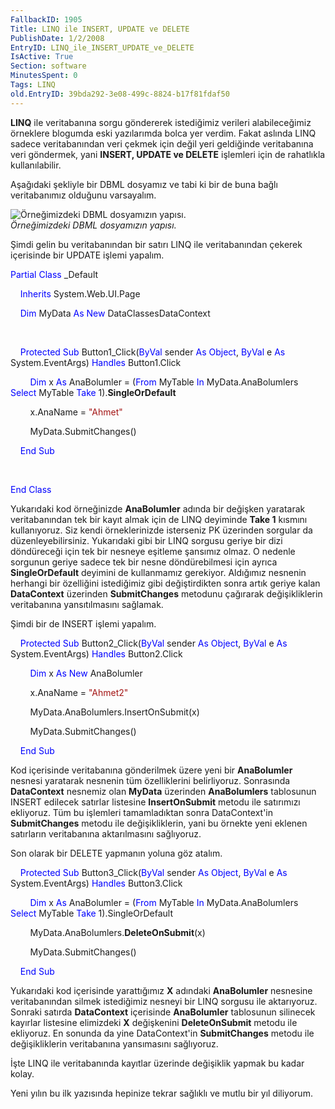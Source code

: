 ```yaml
---
FallbackID: 1905
Title: LINQ ile INSERT, UPDATE ve DELETE
PublishDate: 1/2/2008
EntryID: LINQ_ile_INSERT_UPDATE_ve_DELETE
IsActive: True
Section: software
MinutesSpent: 0
Tags: LINQ
old.EntryID: 39bda292-3e08-499c-8824-b17f81fdaf50
---
```

**LINQ** ile veritabanına sorgu göndererek istediğimiz verileri
alabileceğimiz örneklere blogumda eski yazılarımda bolca yer verdim.
Fakat aslında LINQ sadece veritabanından veri çekmek için değil yeri
geldiğinde veritabanına veri göndermek, yani **INSERT, UPDATE ve
DELETE** işlemleri için de rahatlıkla kullanılabilir.

Aşağıdaki şekliyle bir DBML dosyamız ve tabi ki bir de buna bağlı
veritabanımız olduğunu varsayalım.

![Örneğimizdeki DBML dosyamızın
yapısı.](http://cdn.daron.yondem.com/assets/1905/01012008.png)\
*Örneğimizdeki DBML dosyamızın yapısı.*

Şimdi gelin bu veritabanından bir satırı LINQ ile veritabanından çekerek
içerisinde bir UPDATE işlemi yapalım.

<span style="color: blue;">Partial</span> <span
style="color: blue;">Class</span> \_Default

    <span style="color: blue;">Inherits</span> System.Web.UI.Page

    <span style="color: blue;">Dim</span> MyData <span
style="color: blue;">As</span> <span style="color: blue;">New</span>
DataClassesDataContext

 

    <span style="color: blue;">Protected</span> <span
style="color: blue;">Sub</span> Button1\_Click(<span
style="color: blue;">ByVal</span> sender <span
style="color: blue;">As</span> <span style="color: blue;">Object</span>,
<span style="color: blue;">ByVal</span> e <span
style="color: blue;">As</span> System.EventArgs) <span
style="color: blue;">Handles</span> Button1.Click

        <span style="color: blue;">Dim</span> x <span
style="color: blue;">As</span> AnaBolumler = (<span
style="color: blue;">From</span> MyTable <span
style="color: blue;">In</span> MyData.AnaBolumlers <span
style="color: blue;">Select</span> MyTable <span
style="color: blue;">Take</span> 1).**SingleOrDefault**

        x.AnaName = <span style="color: #a31515;">"Ahmet"</span>

        MyData.SubmitChanges()

    <span style="color: blue;">End</span> <span
style="color: blue;">Sub</span>

 

<span style="color: blue;">End</span> <span
style="color: blue;">Class</span>

Yukarıdaki kod örneğinizde **AnaBolumler** adında bir değişken yaratarak
veritabanından tek bir kayıt almak için de LINQ deyiminde **Take 1**
kısmını kullanıyoruz. Siz kendi örneklerinizde isterseniz PK üzerinden
sorgular da düzenleyebilirsiniz. Yukarıdaki gibi bir LINQ sorgusu geriye
bir dizi döndüreceği için tek bir nesneye eşitleme şansımız olmaz. O
nedenle sorgunun geriye sadece tek bir nesne döndürebilmesi için ayrıca
**SingleOrDefault** deyimini de kullanmamız gerekiyor. Aldığımız
nesnenin herhangi bir özelliğini istediğimiz gibi değiştirdikten sonra
artık geriye kalan **DataContext** üzerinden **SubmitChanges** metodunu
çağırarak değişikliklerin veritabanına yansıtılmasını sağlamak.

Şimdi bir de INSERT işlemi yapalım.

    <span style="color: blue;">Protected</span> <span
style="color: blue;">Sub</span> Button2\_Click(<span
style="color: blue;">ByVal</span> sender <span
style="color: blue;">As</span> <span style="color: blue;">Object</span>,
<span style="color: blue;">ByVal</span> e <span
style="color: blue;">As</span> System.EventArgs) <span
style="color: blue;">Handles</span> Button2.Click

        <span style="color: blue;">Dim</span> x <span
style="color: blue;">As</span> <span style="color: blue;">New</span>
AnaBolumler

        x.AnaName = <span style="color: #a31515;">"Ahmet2"</span>

        MyData.AnaBolumlers.InsertOnSubmit(x)

        MyData.SubmitChanges()

    <span style="color: blue;">End</span> <span
style="color: blue;">Sub</span>

Kod içerisinde veritabanına gönderilmek üzere yeni bir **AnaBolumler**
nesnesi yaratarak nesnenin tüm özelliklerini belirliyoruz. Sonrasında
**DataContext** nesnemiz olan **MyData** üzerinden **AnaBolumlers**
tablosunun INSERT edilecek satırlar listesine **InsertOnSubmit** metodu
ile satırımızı ekliyoruz. Tüm bu işlemleri tamamladıktan sonra
DataContext'in **SubmitChanges** metodu ile değişikliklerin, yani bu
örnekte yeni eklenen satırların veritabanına aktarılmasını sağlıyoruz.

Son olarak bir DELETE yapmanın yoluna göz atalım.

    <span style="color: blue;">Protected</span> <span
style="color: blue;">Sub</span> Button3\_Click(<span
style="color: blue;">ByVal</span> sender <span
style="color: blue;">As</span> <span style="color: blue;">Object</span>,
<span style="color: blue;">ByVal</span> e <span
style="color: blue;">As</span> System.EventArgs) <span
style="color: blue;">Handles</span> Button3.Click

        <span style="color: blue;">Dim</span> x <span
style="color: blue;">As</span> AnaBolumler = (<span
style="color: blue;">From</span> MyTable <span
style="color: blue;">In</span> MyData.AnaBolumlers <span
style="color: blue;">Select</span> MyTable <span
style="color: blue;">Take</span> 1).SingleOrDefault

        MyData.AnaBolumlers.**DeleteOnSubmit**(x)

        MyData.SubmitChanges()

    <span style="color: blue;">End</span> <span
style="color: blue;">Sub</span>

Yukarıdaki kod içerisinde yarattığımız **X** adındaki **AnaBolumler**
nesnesine veritabanından silmek istediğimiz nesneyi bir LINQ sorgusu ile
aktarıyoruz. Sonraki satırda **DataContext** içerisinde **AnaBolumler**
tablosunun silinecek kayırlar listesine elimizdeki **X** değişkenini
**DeleteOnSubmit** metodu ile ekliyoruz. En sonunda da yine
DataContext'in **SubmitChanges** metodu ile değişikliklerin veritabanına
yansımasını sağlıyoruz.

İşte LINQ ile veritabanında kayıtlar üzerinde değişiklik yapmak bu kadar
kolay.

Yeni yılın bu ilk yazısında hepinize tekrar sağlıklı ve mutlu bir yıl
diliyorum.


